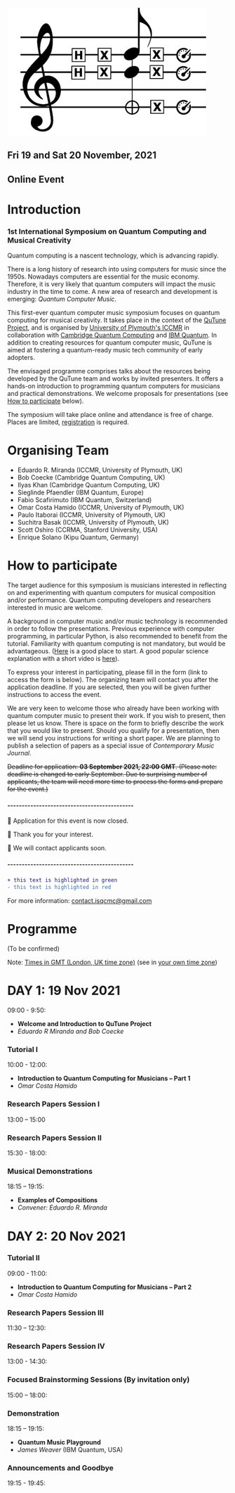 ![img](./img.png)


## Fri 19 and Sat 20 November, 2021 
## Online Event

# Introduction
### 1st International Symposium on Quantum Computing and Musical Creativity

Quantum computing is a nascent technology, which is advancing rapidly. 

There is a long history of research into using computers for music since the 1950s. Nowadays computers are essential for the music economy. Therefore, it is very likely that quantum computers will impact the music industry in the time to come. A new area of research and development is emerging: _Quantum Computer Music_.

This first-ever quantum computer music symposium focuses on quantum computing for musical creativity. It takes place in the context of the [QuTune Project](https://iccmr-quantum.github.io/), and is organised by [University of Plymouth's ICCMR](http://cmr.soc.plymouth.ac.uk/) in collaboration with [Cambridge Quantum Computing](https://cambridgequantum.com/) and [IBM Quantum](https://www.ibm.com/quantum-computing/). In addition to creating resources for quantum computer music, QuTune is aimed at fostering a quantum-ready music tech community of early adopters.

The envisaged programme comprises talks about the resources being developed by the QuTune team and works by invited presenters. It offers a hands-on introduction to programming quantum computers for musicians and practical demonstrations. We welcome proposals for presentations (see [How to participate](#how-to-participate) below).

The symposium will take place online and attendance is free of charge. Places are limited, [registration](https://forms.gle/z6nKn7SPPPGhWFfQA) is required.

# Organising Team
- Eduardo R. Miranda (ICCMR, University of Plymouth, UK)
- Bob Coecke (Cambridge Quantum Computing, UK)
- Ilyas Khan (Cambridge Quantum Computing, UK)
- Sieglinde Pfaendler (IBM Quantum, Europe)
- Fabio Scafirimuto (IBM Quantum, Switzerland)
- Omar Costa Hamido (ICCMR, University of Plymouth, UK)
- Paulo Itaborai (ICCMR, University of Plymouth, UK)
- Suchitra Basak (ICCMR, University of Plymouth, UK)
- Scott Oshiro (CCRMA, Stanford University, USA)
- Enrique Solano (Kipu Quantum, Germany)

# How to participate

The target audience for this symposium is musicians interested in reflecting on and experimenting with quantum computers for musical composition and/or performance. Quantum computing developers and researchers interested in music are welcome. 

A background in computer music and/or music technology is recommended in order to follow the presentations. Previous experience with computer programming, in particular Python, is also recommended to benefit from the tutorial. Familiarity with quantum computing is not mandatory, but would be advantageous. ([Here](https://www.ibm.com/quantum-computing/what-is-quantum-computing/) is a good place to start. A good popular science explanation with a short video is [here](https://www.quantamagazine.org/why-is-quantum-computing-so-hard-to-explain-20210608/)).

To express your interest in participating, please fill in the form (link to access the form is below).  The organizing team will contact you after the application deadline. If you are selected, then you will be given further instructions to access the event.

We are very keen to welcome those who already have been working with quantum computer music to present their work. If you wish to present, then please let us know. There is space on the form to briefly describe the work that you would like to present. Should you qualify for a presentation, then we will send you instructions for writing a short paper. We are planning to publish a selection of papers as a special issue of _Contemporary Music Journal_.

<strike>Deadline for application: **03 September 2021, 22:00 GMT**. (Please note: deadline is changed to early September. Due to surprising number of applicants, the team will need more time to process the forms and prepare for the event.)</strike>

#### --------------------------------------------
&#x1F534;  Application for this event is now closed. 

&#x1F534;  Thank you for your interest. 

&#x1F534;  We will contact applicants soon. 
#### --------------------------------------------

```diff
+ this text is highlighted in green
- this text is highlighted in red
```

For more information: contact.isqcmc@gmail.com

# Programme
(To be confirmed)

Note: <u>Times in GMT (London, UK time zone)</u> (see in [your own time zone](https://www.inyourowntime.zone/2021-11-19_09.00_Europe.London))

# DAY 1: 19 Nov 2021 

09:00 - 9:50:
- **Welcome and Introduction to QuTune Project**
- _Eduardo R Miranda and Bob Coecke_ 

### Tutorial I

10:00 - 12:00:
- **Introduction to Quantum Computing for Musicians – Part 1**
- _Omar Costa Hamido_

### Research Papers Session I

13:00 – 15:00 

### Research Papers Session II

15:30 - 18:00: 

### Musical Demonstrations

18:15 – 19:15: 

- **Examples of Compositions**
- _Convener: Eduardo R. Miranda_

#  DAY 2: 20 Nov 2021

### Tutorial II

09:00 - 11:00:
- **Introduction to Quantum Computing for Musicians – Part 2**
- _Omar Costa Hamido_

### Research Papers Session III

11:30 – 12:30: 

### Research Papers Session IV

13:00 - 14:30:

### Focused Brainstorming Sessions (By invitation only)

15:00 – 18:00: 

### Demonstration

18:15 – 19:15: 

- **Quantum Music Playground**
- _James Weaver_ (IBM Quantum, USA)

### Announcements and Goodbye

19:15 - 19:45:
